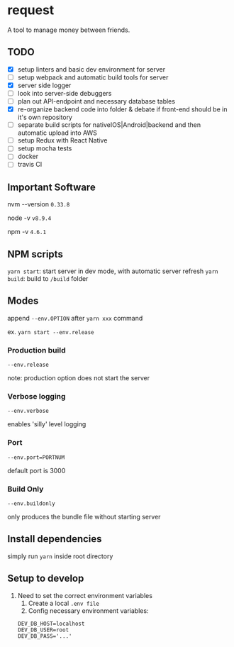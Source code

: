 # request

A tool to manage money between friends.

## TODO

* [x] setup linters and basic dev environment for server
* [ ] setup webpack and automatic build tools for server
* [x] server side logger
* [ ] look into server-side debuggers
* [ ] plan out API-endpoint and necessary database tables
* [x] re-organize backend code into folder & debate if front-end should be in it's own repository
* [ ] separate build scripts for nativeIOS|Android|backend and then automatic upload into AWS
* [ ] setup Redux with React Native
* [ ] setup mocha tests
* [ ] docker
* [ ] travis CI

## Important Software

nvm --version `0.33.8`

node -v `v8.9.4`

npm -v `4.6.1`

## NPM scripts

`yarn start`: start server in dev mode, with automatic server refresh
`yarn build`: build to `/build` folder

## Modes

append `--env.OPTION` after `yarn xxx` command

ex. `yarn start --env.release`

### Production build

`--env.release`

note: production option does not start the server

### Verbose logging

`--env.verbose`

enables 'silly' level logging

### Port

`--env.port=PORTNUM`

default port is 3000

### Build Only

`--env.buildonly`

only produces the bundle file without starting server

## Install dependencies

simply run `yarn` inside root directory

## Setup to develop

1. Need to set the correct environment variables
   1. Create a local `.env file`
   2. Config necessary environment variables:
   ```
   DEV_DB_HOST=localhost
   DEV_DB_USER=root
   DEV_DB_PASS='...'
   ```
